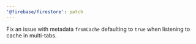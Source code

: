 ```yaml
---
'@firebase/firestore': patch
---
```


Fix an issue with metadata `fromCache` defaulting to `true` when listening to cache in multi-tabs.
